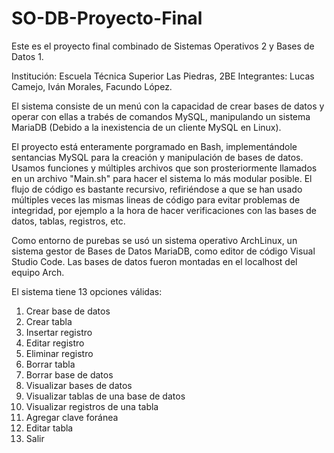 # SO-DB-Proyecto-Final
Este es el proyecto final combinado de Sistemas Operativos 2 y Bases de Datos 1.

Institución: Escuela Técnica Superior Las Piedras, 2BE
Integrantes: Lucas Camejo, Iván Morales, Facundo López.

El sistema consiste de un menú con la capacidad de crear bases de datos y operar con ellas a trabés de comandos MySQL, manipulando un sistema MariaDB (Debido a la inexistencia de un cliente MySQL en Linux).

El proyecto está enteramente porgramado en Bash, implementándole sentancias MySQL para la creación y manipulación de bases de datos. Usamos funciones y múltiples archivos que son prosteriormente llamados en un archivo "Main.sh" para hacer el sistema lo más modular posible. El flujo de código es bastante recursivo, refiriéndose a que se han usado múltiples veces las mismas lineas de código para evitar problemas de integridad, por ejemplo a la hora de hacer verificaciones con las bases de datos, tablas, registros, etc.

Como entorno de purebas se usó un sistema operativo ArchLinux, un sistema gestor de Bases de Datos MariaDB, como editor de código Visual Studio Code.
Las bases de datos fueron montadas en el localhost del equipo Arch.

El sistema tiene 13 opciones válidas:
1) Crear base de datos
2) Crear tabla
3) Insertar registro
4) Editar registro
5) Eliminar registro
6) Borrar tabla
7) Borrar base de datos
8) Visualizar bases de datos
9) Visualizar tablas de una base de datos
10) Visualizar registros de una tabla
11) Agregar clave foránea
12) Editar tabla
13) Salir
